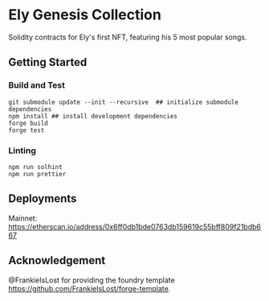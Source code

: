 # Ely Genesis Collection

Solidity contracts for Ely's first NFT, featuring his 5 most popular songs.


## Getting Started

### Build and Test

```
git submodule update --init --recursive  ## initialize submodule dependencies
npm install ## install development dependencies
forge build
forge test
```

### Linting

```
npm run solhint
npm run prettier
```

## Deployments

Mainnet: https://etherscan.io/address/0x6ff0db1bde0763db159619c55bff809f21bdb667

## Acknowledgement

@FrankieIsLost for providing the foundry template https://github.com/FrankieIsLost/forge-template.
